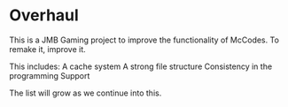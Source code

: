 Overhaul
========
This is a JMB Gaming project to improve the functionality of McCodes. To remake it, improve it.

This includes:
A cache system
A strong file structure
Consistency in the programming
Support


The list will grow as we continue into this.

